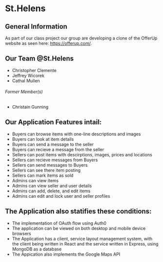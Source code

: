 # St.Helens

## General Information
As part of our class project our group are developing a clone of the OfferUp
website as seen here: https://offerup.com/. 

## Our Team @St.Helens
* Christopher Clemente
* Jeffrey Wicorek
* Cathal Mullen
###### Former Member(s)
* Christain Gunning

## Our Application Features intail:
* Buyers can browse items with one-line descriptions and images
* Buyers can look at item details
* Buyers can send a message to the seller
* Buyers can recieve a message from the seller
* Sellers can post items with descirptions, images, prices and locations
* Sellers can recieve messages from Buyers
* Sellers can send messages to Buyers
* Sellers can see there item posting
* Sellers can mark items as sold
* Admins can view items
* Admins can view seller and user details
* Admins can add, delete, and edit items
* Admins can edit and lock user and seller profiles

## The Application also statifies these conditions:
* The implementation of OAuth flow using Auth0
* The application can be viewed on both desktop and mobile device browsers
* The Application has a client, service layout management system, with the client being written in React
 and the service written in Express, using MongoDB as a database
* The Appication also implements the Google Maps API
